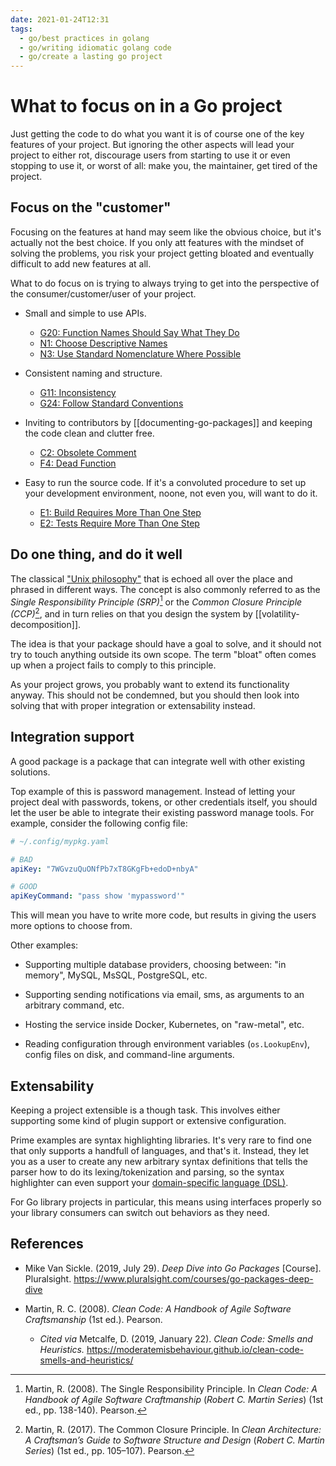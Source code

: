 ```yaml
---
date: 2021-01-24T12:31
tags:
  - go/best practices in golang
  - go/writing idiomatic golang code
  - go/create a lasting go project
---
```


# What to focus on in a Go project

Just getting the code to do what you want it is of course one of the key features
of your project. But ignoring the other aspects will lead your project to either
rot, discourage users from starting to use it or even stopping to use it, or
worst of all: make you, the maintainer, get tired of the project.

## Focus on the "customer"

Focusing on the features at hand may seem like the obvious choice, but it's
actually not the best choice. If you only att features with the mindset of
solving the problems, you risk your project getting bloated and eventually
difficult to add new features at all.

What to do focus on is trying to always trying to get into the perspective of the
consumer/customer/user of your project.

- Small and simple to use APIs.

  - [G20: Function Names Should Say What They Do](https://moderatemisbehaviour.github.io/clean-code-smells-and-heuristics/general/g20-function-names-should-say-what-they-do.html)
  - [N1: Choose Descriptive Names](https://moderatemisbehaviour.github.io/clean-code-smells-and-heuristics/names/n1-choose-descriptive-names.html)
  - [N3: Use Standard Nomenclature Where Possible](https://moderatemisbehaviour.github.io/clean-code-smells-and-heuristics/names/n3-use-standard-nomenclature-where-possible.html)

- Consistent naming and structure.


  - [G11: Inconsistency](https://moderatemisbehaviour.github.io/clean-code-smells-and-heuristics/general/g11-inconsistency.html)
  - [G24: Follow Standard Conventions](https://moderatemisbehaviour.github.io/clean-code-smells-and-heuristics/general/g24-follow-standard-conventions.html)

- Inviting to contributors by [[documenting-go-packages]] and keeping the code
  clean and clutter free.

  - [C2: Obsolete Comment](https://moderatemisbehaviour.github.io/clean-code-smells-and-heuristics/comments/c2-obsolete-comment.html)
  - [F4: Dead Function](https://moderatemisbehaviour.github.io/clean-code-smells-and-heuristics/functions/f4-dead-function.html)

- Easy to run the source code. If it's a convoluted procedure to set up your
  development environment, noone, not even you, will want to do it.

  - [E1: Build Requires More Than One Step](https://moderatemisbehaviour.github.io/clean-code-smells-and-heuristics/environment/e1-build-requires-more-than-one-step.html)
  - [E2: Tests Require More Than One Step](https://moderatemisbehaviour.github.io/clean-code-smells-and-heuristics/environment/e2-tests-require-more-than-one-step.html)

## Do one thing, and do it well

The classical ["Unix philosophy"](https://en.wikipedia.org/wiki/Unix_philosophy)
that is echoed all over the place and phrased in different ways. The concept is
also commonly referred to as the *Single Responsibility Principle (SRP)*[^srp]
or the *Common Closure Principle (CCP)*[^ccp], and in turn relies on that you
design the system by [[volatility-decomposition]].

The idea is that your package should have a goal to solve, and it should not try
to touch anything outside its own scope. The term "bloat" often comes up when
a project fails to comply to this principle.

As your project grows, you probably want to extend its functionality anyway. This
should not be condemned, but you should then look into solving that with proper
integration or extensability instead.

## Integration support

A good package is a package that can integrate well with other existing
solutions.

Top example of this is password management. Instead of letting your project deal
with passwords, tokens, or other credentials itself, you should let the user be
able to integrate their existing password manage tools. For example, consider
the following config file:

```yaml
# ~/.config/mypkg.yaml

# BAD
apiKey: "7WGvzuQuONfPb7xT8GKgFb+edoD+nbyA"

# GOOD
apiKeyCommand: "pass show 'mypassword'"
```

This will mean you have to write more code, but results in giving the users more
options to choose from.

Other examples:

- Supporting multiple database providers, choosing between: "in memory", MySQL,
  MsSQL, PostgreSQL, etc.

- Supporting sending notifications via email, sms, as arguments to an arbitrary
  command, etc.

- Hosting the service inside Docker, Kubernetes, on "raw-metal", etc.

- Reading configuration through environment variables (`os.LookupEnv`), config
  files on disk, and command-line arguments.

## Extensability

Keeping a project extensible is a though task. This involves either supporting
some kind of plugin support or extensive configuration.

Prime examples are syntax highlighting libraries. It's very rare to find one that
only supports a handfull of languages, and that's it. Instead, they let you as a
user to create any new arbitrary syntax definitions that tells the parser how to
do its lexing/tokenization and parsing, so the syntax highlighter can even
support your [domain-specific language (DSL)](https://en.wikipedia.org/wiki/Domain-specific_language).

For Go library projects in particular, this means using interfaces properly so
your library consumers can switch out behaviors as they need.

## References

- Mike Van Sickle. (2019, July 29). *Deep Dive into Go Packages* [Course].
  Pluralsight. <https://www.pluralsight.com/courses/go-packages-deep-dive>

- Martin, R. C. (2008). *Clean Code: A Handbook of Agile Software Craftsmanship*
  (1st ed.). Pearson.

  - *Cited via* Metcalfe, D. (2019, January 22). *Clean Code: Smells and
    Heuristics.*
    <https://moderatemisbehaviour.github.io/clean-code-smells-and-heuristics/>

[^srp]: Martin, R. (2008). The Single Responsibility Principle. In *Clean Code: A Handbook of Agile Software Craftmanship* (*Robert C. Martin Series*) (1st ed., pp. 138-140). Pearson.
[^ccp]: Martin, R. (2017). The Common Closure Principle. In *Clean Architecture: A Craftsman’s Guide to Software Structure and Design* (*Robert C. Martin Series*) (1st ed., pp. 105–107). Pearson.
